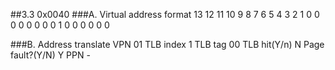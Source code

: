 ##3.3
0x0040
###A. Virtual address format
	13 12 11 10 9 8 7 6 5 4 3 2 1 0
	 0  0  0  0 0 0 0 1 0 0 0 0 0 0

###B. Address translate
	VPN					01
	TLB index			1
	TLB tag				00
	TLB hit(Y/n)		N
	Page fault?(Y/N)	Y
	PPN					-
